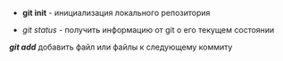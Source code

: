 - **git init** - инициализация локального репозитория

- *git status* - получить информацию от git о его текущем состоянии

 ***git add*** добавить файл или файлы к следующему коммиту